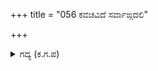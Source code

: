 +++
title = "056 ಕವಚವಿದೆ ಸರ್ವಾಙ್ಗದಲಿ"

+++

<details><summary>ಗದ್ಯ (ಕ.ಗ.ಪ) </summary>

56. "ರಾಜನ ಅಂಗಾಂಗಗಳಲ್ಲಿ ಕವಚವಿರುವುದರಿಂದ ಅವನ ಅವಯವಗಳಿಗೆ ಕೇಡಿಲ್ಲ. ಅಕ್ಕಪಕ್ಕದವರು, ಕರ್ಣಾದಿ ನಾಯಕರು ತನ್ನ ಮೇಲೆ ಅತಿಶಯವಾಗಿ ಯುದ್ಧ ಮಾಡುತ್ತಿದ್ದಾರೆ. ರವಿಯ ಕಿರಣಗಳೆಂಬ ಕೈಗಳನ್ನು ಪಶ್ಚಿಮ ದಿಕ್ಕೆಂಬ ಬೆಟ್ಟ ಹಿಡಿಯುವಂತಿದೆ. (ಸೂರ್ಯಾಸ್ತವಾಗುವುದರಲ್ಲಿದೆ.) ಕೋಪಿಸಿ ಇವನನ್ನು ಕೊಂದರೆ ಭೀಮನನ್ನೇ ಕೊಂದಂತಾದೀತು. (ಅವನನ್ನು ತಾನು ಕೊಲ್ಲಬೇಕೆಂದಿರುವ ವಾಯುಪುತ್ರನಾದ ಭೀಮನ ಪ್ರತಿಜ್ಞೆಯ ಗತಿಯೇನು ?) " ಎಂದು ಚಿಂತಿಸಿ ಅರ್ಜುನನು ಅವನನ್ನು ಕೊಲ್ಲಬಾರದೆಂದು ನಿರ್ಧರಿಸಿದನು.
</details>
